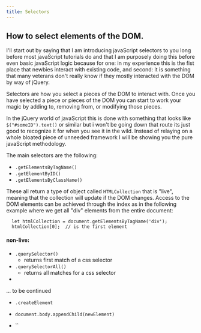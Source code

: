 ```yaml
---
title: Selectors
---
```


## How to select elements of the DOM.

I'll start out by saying that I am introducing javaScript selectors to you long before most javaScript tutorials do and that I am purposely doing this before even basic javaScript logic because for one: in my experience this is the fist place that newbies interact with existing code, and second: it is something that many veterans don't really know if they mostly interacted with the DOM by way of jQuery.

Selectors are how you select a pieces of the DOM to interact with.  Once you have selected a piece or pieces of the DOM you can start to work your magic by adding to, removing from, or modifying those pieces.

In the jQuery world of javaScript this is done with something that looks like `$("#someID").text()` or similar but i won't be going down that route its just good to recognize it for when you see it in the wild.  Instead of relaying on a whole bloated piece of unneeded framework I will be showing you the pure javaScript methodology.

The main selectors are the following:
- `.getElementsByTagName()`
- `.getElementByID()`
- `.getElementsByClassName()`

These all return a type of object called `HTMLCollection` that is "live", meaning that the collection will update if the DOM changes. Access to the DOM elements can be achieved through the index as in the following example where we get all "div" elements from the entire document:
```
  let htmlCollection = document.getElementsByTagName('div');
  htmlCollection[0];  // is the first element
```

#### non-live:
- `.querySelector()`
  * returns first match of a css selector
- `.querySelectorAll()`
  * returns all matches for a css selector
-

... to be continued


- `.createElement`

- `document.body.appendChild(newElement)`

- ``

